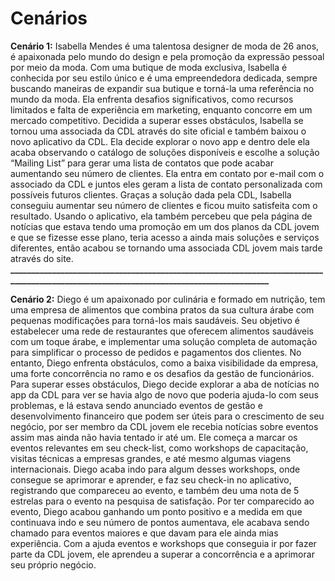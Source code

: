# Cenários
**Cenário 1:**
Isabella Mendes é uma talentosa designer de moda de 26 anos, é apaixonada pelo mundo do design e pela promoção da expressão pessoal por meio da moda. Com uma butique de moda exclusiva, Isabella é conhecida por seu estilo único e é uma empreendedora dedicada, sempre buscando maneiras de expandir sua butique e torná-la uma referência no mundo da moda. Ela enfrenta desafios significativos, como recursos limitados e falta de experiência em marketing, enquanto concorre em um mercado competitivo. 
Decidida a superar esses obstáculos, Isabella se tornou uma associada da CDL através do site oficial e também baixou o novo aplicativo da CDL. Ela decide explorar o novo  app e dentro dele ela acaba observando o catálogo de soluções disponíveis e escolhe a solução “Mailing List” para gerar uma lista de contatos que pode acabar aumentando seu número de clientes. Ela entra em contato por e-mail com o associado da CDL e juntos eles geram a lista de contato personalizada com possíveis futuros clientes.
Graças a solução dada pela CDL, Isabella conseguiu aumentar seu número de clientes e ficou muito satisfeita com o resultado. Usando o aplicativo, ela também percebeu que pela página de notícias que estava tendo uma promoção em um dos planos da CDL jovem e que se fizesse esse plano, teria acesso a ainda mais soluções e serviços diferentes, então acabou se tornando uma associada CDL jovem mais tarde através do site.
**_________________________________________________________________________________________________________________________________________**

**Cenário 2:**
Diego é um apaixonado por culinária e formado em nutrição, tem uma empresa de alimentos que combina pratos da sua cultura árabe com pequenas modificações para torná-los mais saudáveis. 
Seu objetivo é estabelecer uma rede de restaurantes que oferecem alimentos saudáveis com um toque árabe, e implementar uma solução completa de automação para simplificar o processo de pedidos e pagamentos dos clientes. No entanto, Diego enfrenta obstáculos, como a baixa visibilidade da empresa, uma forte concorrência no ramo e os desafios da gestão de funcionários. 
Para superar esses obstáculos, Diego decide explorar a aba de notícias no app da CDL para ver se havia algo de novo que poderia ajuda-lo com seus problemas, e lá estava sendo anunciado eventos de gestão e desenvolvimento financeiro que podem ser úteis para o crescimento de seu negócio, por ser membro da CDL jovem ele recebia notícias sobre eventos assim mas ainda não havia tentado ir até um. 
Ele começa a marcar os eventos relevantes em seu check-list, como workshops de capacitação, visitas técnicas a empresas grandes, e até mesmo algumas viagens internacionais.
Diego acaba indo para algum desses workshops, onde consegue se aprimorar e aprender, e faz seu check-in no aplicativo, registrando que compareceu ao evento, e também deu uma nota de 5 estrelas para o evento na pesquisa de satisfação. Por ter comparecido ao evento, Diego acabou ganhando um ponto positivo e a medida em que continuava indo e seu número de pontos aumentava, ele acabava sendo chamado para eventos maiores e que davam para ele ainda mias experiência. 
Com a ajuda eventos e workshops que conseguia ir por fazer parte da CDL jovem, ele aprendeu a superar a concorrência e a aprimorar seu próprio negócio. 

